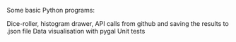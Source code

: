 Some basic Python programs:

Dice-roller, 
histogram drawer,
API calls from github and saving the results to .json file
Data visualisation with pygal
Unit tests
